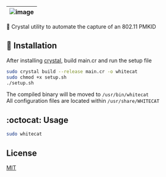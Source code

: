 | ![image](https://user-images.githubusercontent.com/63486672/114242072-e1852e80-994f-11eb-94b9-b4c4c3ad7f97.png) |
| :------: |
🔮 Crystal utility to automate the capture of an 802.11 PMKID

## 📝 Installation

After installing [crystal](https://crystal-lang.org/install/), build main.cr and run the setup file

```bash
sudo crystal build --release main.cr -o whitecat
sudo chmod +x setup.sh
./setup.sh
```

The compiled binary will be moved to `/usr/bin/whitecat`  
All configuration files are located within `/usr/share/WHITECAT`

## :octocat: Usage

```bash
sudo whitecat
```
## License
[MIT](https://choosealicense.com/licenses/mit/)
